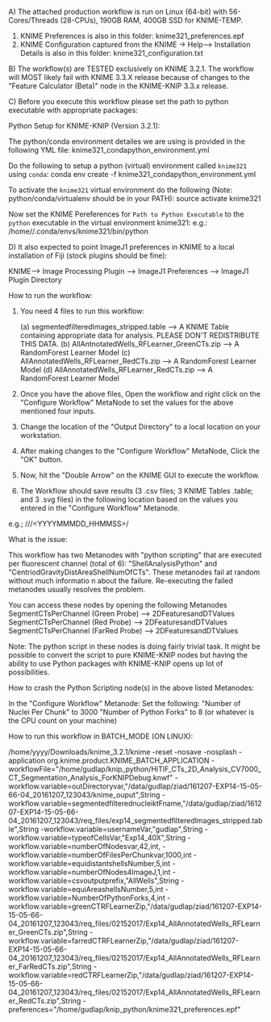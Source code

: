 A) The attached production workflow is run on Linux (64-bit) with 56-Cores/Threads (28-CPUs), 190GB RAM, 400GB SSD for KNIME-TEMP.
   1) KNIME Preferences is also in this folder: knime321_preferences.epf
   2) KNIME Configuration captured from the KNIME -> Help--> Installation Details is also in this folder: knime321_configuration.txt

B) The workflow(s) are TESTED exclusively on KNIME 3.2.1. The workflow will MOST likely fail with KNIME 3.3.X release because of changes to the "Feature Calculator (Beta)" node in the KNIME-KNIP 3.3.x release. 

C) Before you execute this workflow please set the path to python executable with appropriate packages:

Python Setup for KNIME-KNIP (Version 3.2.1):

The python/conda environment detailes we are using is provided in the following YML file:
knime321_condapython_environment.yml

Do the following to setup a python (virtual) environment called `knime321` using `conda`:
conda env create -f knime321_condapython_environment.yml

To activate the `knime321` virtual environment do the following (Note: python/conda/virtualenv should be in your PATH):
source activate knime321

Now set the KNIME Pereferences for `Path to Python Executable` to the `python` executable in the virtual environment knime321:
e.g.: /home/<username>/.conda/envs/knime321/bin/python

D) It also expected to point ImageJ1 preferences in KNIME to a local installation of Fiji (stock plugins should be fine):

KNIME--> Image Processing Plugin --> ImageJ1 Preferences --> ImageJ1 Plugin Directory


How to run the workflow:

1) You need 4 files to run this workflow:

	(a) segmentedfilteredImages_stripped.table --> A KNIME Table containing appropriate data for analysis. PLEASE DON'T REDISTRIBUTE THIS DATA. 
	(b) AllAntnotatedWells_RFLearner_GreenCTs.zip --> A RandomForest Learner Model
	(c) AllAnnotatedWells_RFLearner_RedCTs.zip --> A RandomForest Learner Model
	(d) AllAnnotatedWells_RFLearner_RedCTs.zip --> A RandomForest Learner Model

2) Once you have the above files, Open the workflow and right click on the "Configure Workflow" MetaNode to set the values for the above mentioned four inputs.

3) Change the location of the "Output Directory" to a local location on your workstation.

4) After making changes to the "Configure Workflow" MetaNode, Click the "OK" button.

5) Now, hit the "Double Arrow" on the KNIME GUI to execute the workflow.

6) The Workflow should save results (3 .csv files; 3 KNIME Tables .table; and 3 .svg files) in the following location based on the values you entered in the "Configure Workflow" Metanode.

e.g.; <OUTPUT Directory>/<Experiment Name>/<Username>/<YYYYMMMDD_HHMMSS>/


What is the issue:

This workflow has two Metanodes with "python scripting" that are executed per fluorescent channel (total of 6): "ShellAnalysisPython" and "CentriodGravityDistAreaShellNumOfCTs". These metanodes fail at random without much informatio
n about the failure. Re-executing the failed metanodes usually resolves the problem.

You can access these nodes by opening the following Metanodes 
SegmentCTsPerChannel (Green Probe) --> 2DFeaturesandDTValues 
SegmentCTsPerChannel (Red Probe) --> 2DFeaturesandDTValues 
SegmentCTsPerChannel (FarRed Probe) --> 2DFeaturesandDTValues 

Note: The python script in these nodes is doing fairly trivial task. It might be possible to convert the script to pure KNIME-KNIP nodes but having the ability to use Python packages with KNIME-KNIP opens up lot of possibilities.

How to crash the Python Scripting node(s) in the above listed Metanodes:

In the "Configure Workflow" Metanode: Set the following:
"Number of Nuclei Per Chunk" to 3000
"Number of Python Forks" to 8 (or whatever is the CPU count on your machine)


How to run this workflow in BATCH_MODE (ON LINUX):

/home/yyyy/Downloads/knime_3.2.1/knime -reset -nosave  -nosplash -application org.knime.product.KNIME_BATCH_APPLICATION -workflowFile="/home/gudlap/knip_python/HiTIF_CTs_2D_Analysis_CV7000_CT_Segmentation_Analysis_ForKNIPDebug.knwf"  -workflow.variable=outDirectoryvar,"/data/gudlap/ziad/161207-EXP14-15-05-66-04_20161207_123043/knime_ouput",String -workflow.variable=segmentedfilterednucleiktFname,"/data/gudlap/ziad/161207-EXP14-15-05-66-04_20161207_123043/req_files/exp14_segmentedfilteredImages_stripped.table",String -workflow.variable=usernameVar,"gudlap",String -workflow.variable=typeofCellsVar,"Exp14_40X",String -workflow.variable=numberOfNodesvar,42,int, -workflow.variable=numberOfFilesPerChunkvar,1000,int -workflow.variable=equidistantshellsNumber,5,int -workflow.variable=numberOfNodes4ImageJ,1,int -workflow.variable=csvoutputprefix,"AllWells",String -workflow.variable=equiAreashellsNumber,5,int -workflow.variable=NumberOfPythonForks,4,int -workflow.variable=greenCTRFLearnerZip,"/data/gudlap/ziad/161207-EXP14-15-05-66-04_20161207_123043/req_files/02152017/Exp14_AllAnnotatedWells_RFLearner_GreenCTs.zip",String -workflow.variable=farredCTRFLearnerZip,"/data/gudlap/ziad/161207-EXP14-15-05-66-04_20161207_123043/req_files/02152017/Exp14_AllAnnotatedWells_RFLearner_FarRedCTs.zip",String -workflow.variable=redCTRFLearnerZip,"/data/gudlap/ziad/161207-EXP14-15-05-66-04_20161207_123043/req_files/02152017/Exp14_AllAnnotatedWells_RFLearner_RedCTs.zip",String -preferences="/home/gudlap/knip_python/knime321_preferences.epf"
